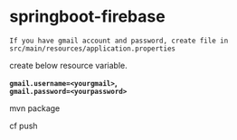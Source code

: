 # springboot-firebase
`If you have gmail account and password, create file in src/main/resources/application.properties`

create below resource variable.

**`gmail.username=<yourgmail>`,** <br>
**`gmail.password=<yourpassword>`**

mvn package <br>
 
cf push




